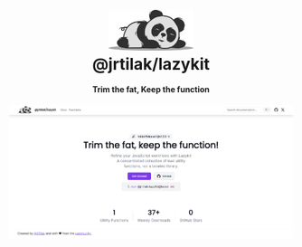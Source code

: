 <h1 align="center">
  <br>
  <a href="https://lazykit.thapatilak.com.np/"><img src="./public/logo.svg" alt="@jrtilak/lazykit" width="150"></a>
  <br>
  @jrtilak/lazykit
  <br>
</h1>

<h4 align="center">Trim the fat, Keep the function</h4>

![screenshot](./public/image.png)
